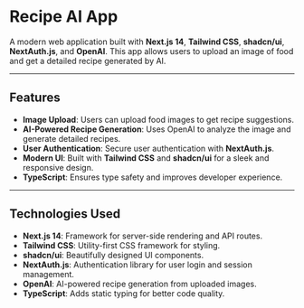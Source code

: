# Recipe AI App

A modern web application built with **Next.js 14**, **Tailwind CSS**, **shadcn/ui**, **NextAuth.js**, and **OpenAI**. This app allows users to upload an image of food and get a detailed recipe generated by AI.

---

## Features

- **Image Upload**: Users can upload food images to get recipe suggestions.
- **AI-Powered Recipe Generation**: Uses OpenAI to analyze the image and generate detailed recipes.
- **User Authentication**: Secure user authentication with **NextAuth.js**.
- **Modern UI**: Built with **Tailwind CSS** and **shadcn/ui** for a sleek and responsive design.
- **TypeScript**: Ensures type safety and improves developer experience.

---

## Technologies Used

- **Next.js 14**: Framework for server-side rendering and API routes.
- **Tailwind CSS**: Utility-first CSS framework for styling.
- **shadcn/ui**: Beautifully designed UI components.
- **NextAuth.js**: Authentication library for user login and session management.
- **OpenAI**: AI-powered recipe generation from uploaded images.
- **TypeScript**: Adds static typing for better code quality.
